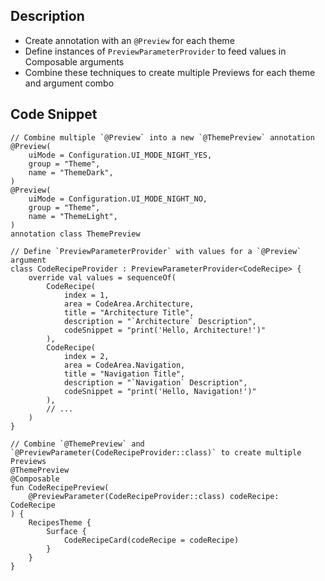 ## Description

- Create annotation with an `@Preview` for each theme
- Define instances of `PreviewParameterProvider` to feed values in Composable arguments 
- Combine these techniques to create multiple Previews for each theme and argument combo

## Code Snippet

```
// Combine multiple `@Preview` into a new `@ThemePreview` annotation      
@Preview(
    uiMode = Configuration.UI_MODE_NIGHT_YES,
    group = "Theme",
    name = "ThemeDark",
)
@Preview(
    uiMode = Configuration.UI_MODE_NIGHT_NO,
    group = "Theme",
    name = "ThemeLight",
)
annotation class ThemePreview

// Define `PreviewParameterProvider` with values for a `@Preview` argument      
class CodeRecipeProvider : PreviewParameterProvider<CodeRecipe> {
    override val values = sequenceOf(
        CodeRecipe(
            index = 1,
            area = CodeArea.Architecture,
            title = "Architecture Title",
            description = "`Architecture` Description",
            codeSnippet = "print('Hello, Architecture!')"
        ),
        CodeRecipe(
            index = 2,
            area = CodeArea.Navigation,
            title = "Navigation Title",
            description = "`Navigation` Description",
            codeSnippet = "print('Hello, Navigation!')"
        ),
        // ...
    )
}

// Combine `@ThemePreview` and `@PreviewParameter(CodeRecipeProvider::class)` to create multiple Previews      
@ThemePreview
@Composable
fun CodeRecipePreview(
    @PreviewParameter(CodeRecipeProvider::class) codeRecipe: CodeRecipe
) {
    RecipesTheme {
        Surface {
            CodeRecipeCard(codeRecipe = codeRecipe)
        }
    }
}
```